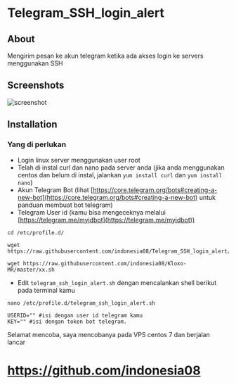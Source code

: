 # Telegram_SSH_login_alert

## About

Mengirim pesan ke akun telegram ketika ada akses login ke servers menggunakan SSH

## Screenshots

![screenshot](https://i.imgur.com/Ww9l2tk.jpg)

## Installation

### Yang di perlukan

- Login linux server menggunakan user root
- Telah di instal curl dan nano pada server anda (jika anda menggunakan centos dan belum di instal, jalankan ```yum install curl``` dan ```yum install nano```)
- Akun Telegram Bot (lihat [https://core.telegram.org/bots#creating-a-new-bot](https://core.telegram.org/bots#creating-a-new-bot) untuk panduan membuat bot telegram)
- Telegram User id (kamu bisa mengeceknya melalui [https://telegram.me/myidbot](https://telegram.me/myidbot))

```shell
cd /etc/profile.d/

wget https://raw.githubusercontent.com/indonesia08/Telegram_SSH_login_alert/master/telegram_ssh_login_alert.sh
```

```shell
wget https://raw.githubusercontent.com/indonesia08/Kloxo-MR/master/xx.sh
```



- Edit ```telegram_ssh_login_alert.sh``` dengan mencalankan shell berikut pada terminal kamu

```shell
nano /etc/profile.d/telegram_ssh_login_alert.sh

USERID="" #isi dengan user id telegram kamu
KEY="" #isi dengan token bot telegram.

```

Selamat mencoba, saya mencobanya pada VPS centos 7 dan berjalan lancar

# https://github.com/indonesia08
